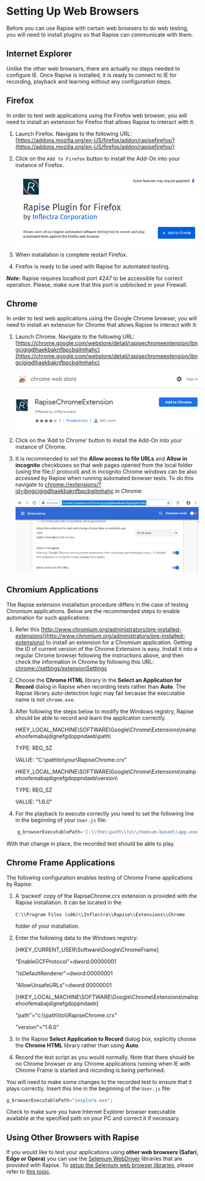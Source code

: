 # Setting Up Web Browsers

Before you can use Rapise with certain web browsers to do web testing, you will need to install plugins so that Rapise can communicate with them.

## Internet Explorer

Unlike the other web browsers, there are actually no steps needed to configure IE. Once Rapise is installed, it is ready to connect to IE for recording, playback and learning without any configuration steps.

## Firefox

In order to test web applications using the Firefox web browser, you will need to install an extension for Firefox that allows Rapise to
interact with it:

1. Launch Firefox. Navigate to the following URL: [https://addons.mozilla.org/en-US/firefox/addon/rapisefirefox/](https://addons.mozilla.org/en-US/firefox/addon/rapisefirefox/)

2. Click on the `Add to Firefox` button to install the Add-On into your instance of Firefox.

    ![add to firefox](./img/setting_up_web_browsers2.png)

3. When installation is complete restart Firefox.

4. Firefox is ready to be used with Rapise for automated testing.

***Note:*** Rapise requires localhost port 4247 to be accessible for correct operation. Please, make sure that this port is unblocked in
your Firewall.

## Chrome

In order to test web applications using the Google Chrome browser, you will need to install an extension for Chrome that allows Rapise to
interact with it:

1. Launch Chrome. Navigate to the following URL: [https://chrome.google.com/webstore/detail/rapisechromeextension/ibngcigigdlhaekbaknfbpcbgilmhahc](https://chrome.google.com/webstore/detail/rapisechromeextension/ibngcigigdlhaekbaknfbpcbgilmhahc)

    ![add to chrome](./img/setting_up_web_browsers6.png)

2. Click on the ‘Add to Chrome’ button to install the Add-On into your instance of Chrome.

3. It is recommended to set the **Allow access to file URLs** and **Allow in incognito** checkboxes so that web pages opened from the local folder (using the file:// protocol) and in incognito Chrome windows can be also accessed by Rapise when running automated browser tests. To do this navigate to [chrome://extensions/?id=ibngcigigdlhaekbaknfbpcbgilmhahc](chrome://extensions/?id=ibngcigigdlhaekbaknfbpcbgilmhahc) in Chrome:
  
    ![checkboxes](./img/setting_up_web_browsers7.png)

## Chromium Applications

The Rapise extension installation procedure differs in the case of testing Chromium applications. Below are the recommended steps to enable automation for such applications:

1. Refer this [http://www.chromium.org/administrators/pre-installed-extensions](http://www.chromium.org/administrators/pre-installed-extensions) to install an extension for a Chromium application. Getting the ID of current version of the Chrome Extension is easy. Install it into a regular Chrome browser following the instructions above, and then check the information in Chrome by following this URL: [chrome://settings/extensionSettings](chrome://settings/extensionSettings)

2. Choose the **Chrome HTML** library in the **Select an Application for Record** dialog in Rapise when recording tests rather than **Auto**. The Rapise library auto-detection logic may fail because the executable name is not `chrome.exe`.

3. After following the steps below to modify the Windows registry, Rapise should be able to record and learn the application correctly.

    HKEY_LOCAL_MACHINE\SOFTWARE\Google\Chrome\Extensions\malnpehoofemabajdignefgdoppndaeb\path\
    
    TYPE: REG_SZ
    
    VALUE: "C:\path\to\your\RapiseChrome.crx"

    HKEY_LOCAL_MACHINE\SOFTWARE\Google\Chrome\Extensions\malnpehoofemabajdignefgdoppndaeb\version\
    
    TYPE: REG_SZ
    
    VALUE: "1.6.0"

4. For the playback to execute correctly you need to set the following line in the beginning of your `User.js` file:

```javascript
    g_browserExecutablePath='C:\\the\\path\\to\\chomium-based\\app.exe';
```

With that change in place, the recorded test should be able to play.

## Chrome Frame Applications

The following configuration enables testing of Chrome Frame applications by Rapise:

1. A ‘packed’ copy of the RapiseChrome.crx extension is provided with the Rapise installation. It can be located in the 
   
    `C:\\Program Files (x86)\\Inflectra\\Rapise\\Extensions\\Chrome`

    folder of your installation.

1. Enter the following data to the Windows registry:

    [HKEY_CURRENT_USER\Software\Google\ChromeFrame]

    "EnableGCFProtocol"=dword:00000001

    "IsDefaultRenderer"=dword:00000001

    "AllowUnsafeURLs"=dword:00000001

    [HKEY_LOCAL_MACHINE\SOFTWARE\Google\Chrome\Extensions\malnpehoofemabajdignefgdoppndaeb]

    "path"="c:\\\\path\\\\to\\\\RapiseChrome.crx"

    "version"="1.6.0"

2. In the Rapise **Select Application to Record** dialog box, explicitly choose the **Chrome HTML** library rather than using **Auto**.

3. Record the test script as you would normally. Note that there should be no Chrome browser or any Chrome applications running when IE with Chrome Frame is started and recording is being performed.

You will need to make some changes to the recorded test to ensure that it plays correctly. Insert this line in the beginning of the `User.js` file:

```javascript
g_browserExecutablePath="iexplore.exe";
```

Check to make sure you have Internet Explorer browser executable available at the specified path on your PC and correct it if necessary.

## Using Other Browsers with Rapise

If you would like to test your applications using **other web browsers (Safari, Edge or Opera)** you can use the [Selenium WebDriver](selenium_webdriver.md) libraries that are provided with Rapise. To [setup the Selenium web browser libraries](setting_up_selenium.md), please refer to [this topic](setting_up_selenium.md).

